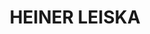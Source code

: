 ---
layout: home
title: HEINER LEISKA
image: /img/LEISKA_201808c01b1.jpg
alt: HEINER LEISKA
text:
    top: "xxxxx"
    bottom: "yyyyy!"
---